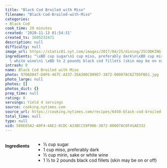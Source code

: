 ```yaml
---
title: "Black Cod Broiled with Miso"
filename: "Black-Cod-Broiled-with-Miso"
categories:
- Black Cod
cook_time: 20 minutes
created: '2020-11-13 01:54:31'
created_ts: 1605232471
description: null
difficulty: null
image_url: https://static01.nyt.com/images/2017/04/25/dining/25COOKING-FISHWITHSAUCE2/25COOKING-FISHWITHSAUCE2-articleLarge.jpg
ingredients: "\xBD cup sugar\n1 cup miso, preferably dark\n\xBD cup mirin, sake or\
  \ white wine\n1 \xBD to 2 pounds black cod fillets (skin may be on or off)"
intrash: 0
name: Black Cod Broiled with Miso
photo: 9706D047-DAF6-467C-A337-26A300C909D7-3872-00007AC627D5FB61.jpg
photo_large: null
photos: []
photos_dict: {}
prep_time: null
rating: 0
servings: Yield 4 servings
source: cooking.nytimes.com
source_url: https://cooking.nytimes.com/recipes/6450-black-cod-broiled-with-miso?ds_c=71700000052595478&gclid=CjwKCAiA17P9BRB2EiwAMvwNyGArt1VAhWXrzqgu7ZkFZgIjOe7S2q6bKRlwTk5fHbcSUyMO_9RbehoCLpsQAvD_BwE&gclsrc=aw.ds
total_time: null
type: null
uid: 588E65A2-A0F4-4AE2-8CDC-A33BCC59F986-3872-00007AC0F41AE332
---
```

<div class="large-8 medium-7 columns" id="writeup">	</div><!-- #writeup -->
</div><!-- #row-one -->
<div class="row" id="row-two">	<div class="medium-4 small-5 columns"><h4 id="ingredients">Ingredients</h4><div class="box box-ingredients content"><ul>
<li>½ cup sugar</li>
<li>1 cup miso, preferably dark</li>
<li>½ cup mirin, sake or white wine</li>
<li>1 ½ to 2 pounds black cod fillets (skin may be on or off)</li>
</ul>
</div>	</div>	<div class="medium-6 small-7 columns">	</div>